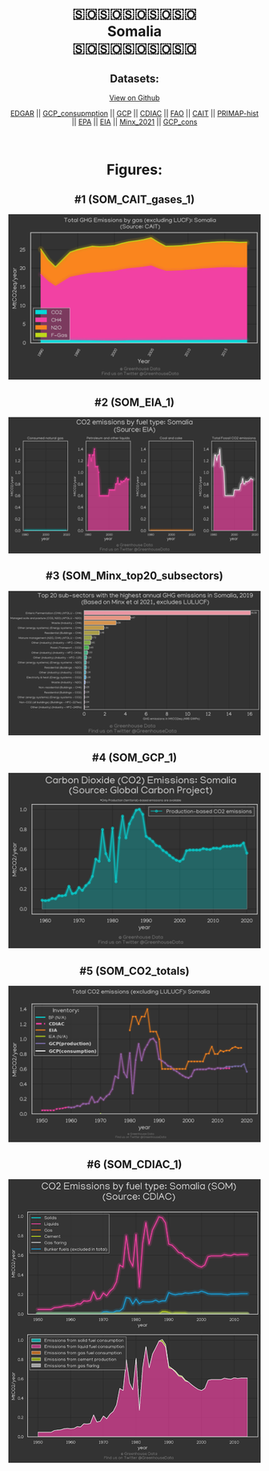 
<center>
<h1 align="center">
🇸🇴🇸🇴🇸🇴🇸🇴🇸🇴
<br>
Somalia
<br>
🇸🇴🇸🇴🇸🇴🇸🇴🇸🇴
</h1>
<h2>Datasets:</h2>
<p><a href="https://github.com/dquintani/GreenhouseData/tree/master/country_data/SOM_Somalia/data">View on Github</a>
<br></p><p><a href="data/SOM_EDGAR.csv">EDGAR</a> || <a href="data/SOM_GCP_consupmption.csv">GCP_consupmption</a> || <a href="data/SOM_GCP.csv">GCP</a> || <a href="data/SOM_CDIAC.csv">CDIAC</a> || <a href="data/SOM_FAO.csv">FAO</a> || <a href="data/SOM_CAIT.csv">CAIT</a> || <a href="data/SOM_PRIMAP-hist.csv">PRIMAP-hist</a> || <a href="data/SOM_EPA.csv">EPA</a> || <a href="data/SOM_EIA.csv">EIA</a> || <a href="data/SOM_Minx_2021.csv">Minx_2021</a> || <a href="data/SOM_GCP_cons.csv">GCP_cons</a></p><p><br></p>
<h1>Figures:</h1><h2>#1 (SOM_CAIT_gases_1)</h2>
<p><img alt="" src="figures/SOM_CAIT_gases_1.png" /></p><h2>#2 (SOM_EIA_1)</h2>
<p><img alt="" src="figures/SOM_EIA_1.png" /></p><h2>#3 (SOM_Minx_top20_subsectors)</h2>
<p><img alt="" src="figures/SOM_Minx_top20_subsectors.png" /></p><h2>#4 (SOM_GCP_1)</h2>
<p><img alt="" src="figures/SOM_GCP_1.png" /></p><h2>#5 (SOM_CO2_totals)</h2>
<p><img alt="" src="figures/SOM_CO2_totals.png" /></p><h2>#6 (SOM_CDIAC_1)</h2>
<p><img alt="" src="figures/SOM_CDIAC_1.png" /></p>